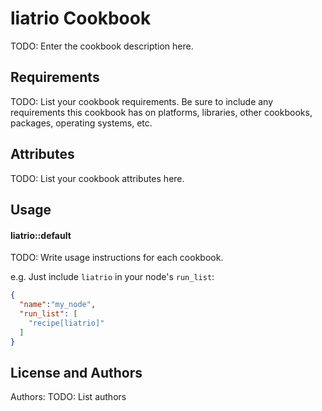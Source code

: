 
liatrio Cookbook
================
TODO: Enter the cookbook description here.

Requirements
------------
TODO: List your cookbook requirements. Be sure to include any requirements this cookbook has on platforms, libraries, other cookbooks, packages, operating systems, etc.

Attributes
----------
TODO: List your cookbook attributes here.

Usage
-----
#### liatrio::default
TODO: Write usage instructions for each cookbook.

e.g.
Just include `liatrio` in your node's `run_list`:

```json
{
  "name":"my_node",
  "run_list": [
    "recipe[liatrio]"
  ]
}
```

License and Authors
-------------------
Authors: TODO: List authors
